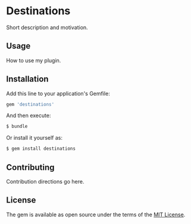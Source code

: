 # Destinations
Short description and motivation.

## Usage
How to use my plugin.

## Installation
Add this line to your application's Gemfile:

```ruby
gem 'destinations'
```

And then execute:
```bash
$ bundle
```

Or install it yourself as:
```bash
$ gem install destinations
```

## Contributing
Contribution directions go here.

## License
The gem is available as open source under the terms of the [MIT License](https://opensource.org/licenses/MIT).
